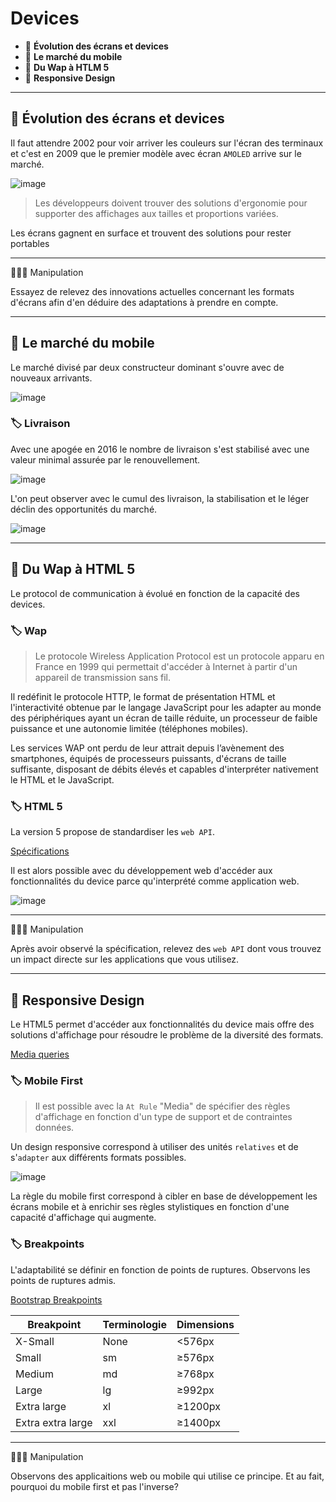 # Devices

*  🔖 **Évolution des écrans et devices**
*  🔖 **Le marché du mobile**
*  🔖 **Du Wap à HTLM 5**
*  🔖 **Responsive Design**

___

## 📑 Évolution des écrans et devices

Il faut attendre 2002 pour voir arriver les couleurs sur l'écran des terminaux et c'est en 2009 que le premier modèle avec écran `AMOLED` arrive sur le marché.

![image](https://raw.githubusercontent.com/seeren-training/Solutions-Mobile/master/wiki/resources/evolution-ecran-samsung.jpg)

> Les développeurs doivent trouver des solutions d'ergonomie pour supporter des affichages aux tailles et proportions variées.

Les écrans gagnent en surface et trouvent des solutions pour rester portables

___

👨🏻‍💻 Manipulation

Essayez de relevez des innovations actuelles concernant les formats d'écrans afin d'en déduire des adaptations à prendre en compte.

___

## 📑 Le marché du mobile

Le marché divisé par deux constructeur dominant s'ouvre avec de nouveaux arrivants.

![image](https://raw.githubusercontent.com/seeren-training/Solutions-Mobile/master/wiki/resources/constructeurs.png)

### 🏷️ **Livraison**

Avec une apogée en 2016 le nombre de livraison s'est stabilisé avec une valeur minimal assurée par le renouvellement.

![image](https://raw.githubusercontent.com/seeren-training/Solutions-Mobile/master/wiki/resources/livraison.png)

L'on peut observer avec le cumul des livraison, la stabilisation et le léger déclin des opportunités du marché.

![image](https://raw.githubusercontent.com/seeren-training/Solutions-Mobile/master/wiki/resources/livraison-decenie.png)

___

## 📑 Du Wap à HTML 5

Le protocol de communication à évolué en fonction de la capacité des devices.

### 🏷️ **Wap**

> Le protocole Wireless Application Protocol est un protocole apparu en France en 1999 qui permettait d'accéder à Internet à partir d'un appareil de transmission sans fil.

Il redéfinit le protocole HTTP, le format de présentation HTML et l'interactivité obtenue par le langage JavaScript pour les adapter au monde des périphériques ayant un écran de taille réduite, un processeur de faible puissance et une autonomie limitée (téléphones mobiles).

Les services WAP ont perdu de leur attrait depuis l’avènement des smartphones, équipés de processeurs puissants, d'écrans de taille suffisante, disposant de débits élevés et capables d'interpréter nativement le HTML et le JavaScript. 

### 🏷️ **HTML 5**

La version 5 propose de standardiser les `web API`.

[Spécifications](https://developer.mozilla.org/fr/docs/Web/API#sp%C3%A9cifications)

Il est alors possible avec du développement web d'accéder aux fonctionnalités du device parce qu'interprété comme application web.

![image](https://raw.githubusercontent.com/seeren-training/Solutions-Mobile/master/wiki/resources/html5-features.jpg)

___

👨🏻‍💻 Manipulation

Après avoir observé la spécification, relevez des `web API` dont vous trouvez un impact directe sur les applications que vous utilisez.

___

## 📑 Responsive Design

Le HTML5 permet d'accéder aux fonctionnalités du device mais offre des solutions d'affichage pour résoudre le problème de la diversité des formats.

[Media queries](https://developer.mozilla.org/fr/docs/Web/CSS/Requ%C3%AAtes_m%C3%A9dia/Utiliser_les_Media_queries#combiner_plusieurs_types_ou_caract%C3%A9ristiques)

### 🏷️ **Mobile First**

> Il est possible avec la `At Rule` "Media" de spécifier des règles d'affichage en fonction d'un type de support et de contraintes données. 

Un design responsive correspond à utiliser des unités `relatives` et de s'`adapter` aux différents formats possibles.

![image](https://raw.githubusercontent.com/seeren-training/Solutions-Mobile/master/wiki/resources/mobile-first.png)

La règle du mobile first correspond à cibler en base de développement les écrans mobile et à enrichir ses règles stylistiques en fonction d'une capacité d'affichage qui augmente.

### 🏷️ **Breakpoints**

L'adaptabilité se définir en fonction de points de ruptures. Observons les points de ruptures admis.

[Bootstrap Breakpoints](https://getbootstrap.com/docs/5.0/layout/breakpoints/)

|Breakpoint|Terminologie|Dimensions|
|--|--|--|
|X-Small|None|<576px|
|Small|sm|≥576px|
|Medium|md|≥768px|
|Large|lg|≥992px|
|Extra large|xl|≥1200px|
|Extra extra large|xxl|≥1400px|

___

👨🏻‍💻 Manipulation

Observons des applicaitions web ou mobile qui utilise ce principe. Et au fait, pourquoi du mobile first et pas l'inverse?